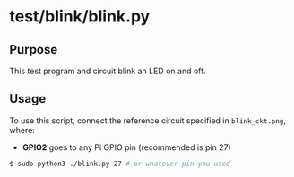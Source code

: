 # test/blink/blink.py

## Purpose

This test program and circuit blink an LED on and off.

## Usage

To use this script, connect the reference circuit specified in `blink_ckt.png`, where:

* __GPIO2__ goes to any Pi GPIO pin (recommended is pin 27)

```bash
$ sudo python3 ./blink.py 27 # or whatever pin you used
```
